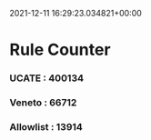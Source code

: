 2021-12-11 16:29:23.034821+00:00
# Rule Counter 
 ### UCATE : 400134

 ### Veneto : 66712

 ### Allowlist : 13914